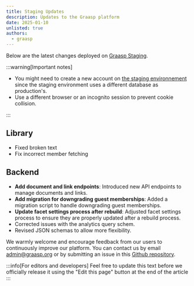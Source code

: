 ```yaml
---
title: Staging Updates
description: Updates to the Graasp platform
date: 2025-01-10
unlisted: true
authors:
  - graasp
---
```


Below are the latest changes deployed on [Graasp Staging](https://builder.stage.graasp.org).

:::warning[Important notes]

- You might need to create a new account on [the staging environnement](https://auth.stage.graasp.org) since the staging environment uses a different database as production's.
- Use a different browser or an incognito session to prevent cookie collision.

:::

<!-- Everything below this will not be shown in the post overview -->
<!-- truncate -->

## Library

- Fixed broken text
- Fix incorrect member fetching

## Backend

- **Add document and link endpoints**: Introduced new API endpoints to manage documents and links.
- **Add migration for downgrading guest memberships**: Added a migration script to handle downgrading guest memberships.
- **Update facet settings process after rebuild**: Adjusted facet settings process to ensure they are properly updated after a rebuild process.
- Corrected issues with the analytics query schem.
- Revised JSON schemas to allow more flexibility.

<!-- Generic message -->

We warmly welcome and encourage feedback from our users to continuously improve our platform. You can contact us by email [admin@graasp.org](mailto:admin@graasp.org) or by submitting an issue in this [Github repository](https://github.com/graasp/graasp-feedback).

:::info[For editors and developers]
Feel free to update this text before we officially release it using the "Edit this page" button at the end of the article
:::
